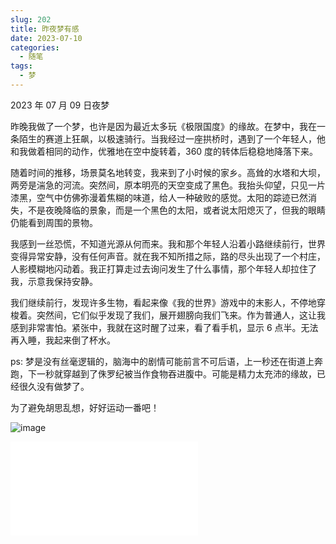 ```yaml
---
slug: 202
title: 昨夜梦有感
date: 2023-07-10
categories: 
  - 随笔
tags:
  - 梦
---
```


2023 年 07 月 09 日夜梦

昨晚我做了一个梦，也许是因为最近太多玩《极限国度》的缘故。在梦中，我在一条陌生的赛道上狂飙，以极速骑行。当我经过一座拱桥时，遇到了一个年轻人，他和我做着相同的动作，优雅地在空中旋转着，360 度的转体后稳稳地降落下来。

随着时间的推移，场景莫名地转变，我来到了小时候的家乡。高耸的水塔和大坝，两旁是湍急的河流。突然间，原本明亮的天空变成了黑色。我抬头仰望，只见一片漆黑，空气中仿佛弥漫着焦糊的味道，给人一种破败的感觉。太阳的踪迹已然消失，不是夜晚降临的景象，而是一个黑色的太阳，或者说太阳熄灭了，但我的眼睛仍能看到周围的景物。

我感到一丝恐慌，不知道光源从何而来。我和那个年轻人沿着小路继续前行，世界变得异常安静，没有任何声音。就在我不知所措之际，路的尽头出现了一个村庄，人影模糊地闪动着。我正打算走过去询问发生了什么事情，那个年轻人却拉住了我，示意我保持安静。

我们继续前行，发现许多生物，看起来像《我的世界》游戏中的末影人，不停地穿梭着。突然间，它们似乎发现了我们，展开翅膀向我们飞来。作为普通人，这让我感到非常害怕。紧张中，我就在这时醒了过来，看了看手机，显示 6 点半。无法再入睡，我起来倒了杯水。

ps: 梦是没有丝毫逻辑的，脑海中的剧情可能前言不可后语，上一秒还在街道上奔跑，下一秒就穿越到了侏罗纪被当作食物吞进腹中。可能是精力太充沛的缘故，已经很久没有做梦了。

为了避免胡思乱想，好好运动一番吧！

![image](https://imgurl.zishu.me/images/old/2023/64ac137480d13.png)

<iframe src="//player.bilibili.com/player.html?aid=913281451&bvid=BV1fM4y1j7uw&cid=1192014379&page=1" scrolling="no" border="0" frameborder="no" framespacing="0" allowfullscreen="true"> </iframe>